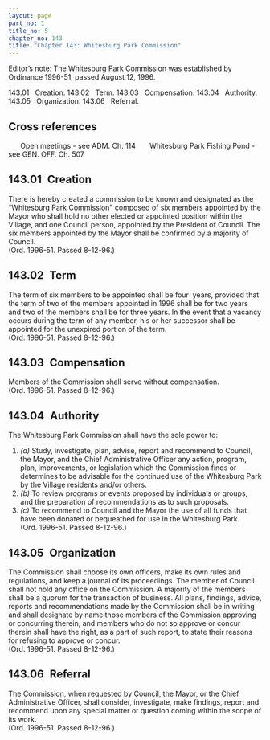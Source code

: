 ```yaml
---
layout: page
part_no: 1
title_no: 5
chapter_no: 143
title: "Chapter 143: Whitesburg Park Commission"
---
```


Editor’s note: The Whitesburg Park Commission was established by Ordinance
1996-51, passed August 12, 1996.

143.01   Creation.
143.02   Term.
143.03   Compensation.
143.04   Authority.
143.05   Organization.
143.06   Referral.

## Cross references

      Open meetings - see ADM. Ch.
114
      Whitesburg Park Fishing Pond - see GEN. OFF. Ch.
507

## 143.01   Creation

There is hereby created a commission to be known and designated as the
“Whitesburg Park Commission" composed of six members appointed by the Mayor who
shall hold no other elected or appointed position within the Village, and one
Council person, appointed by the President of Council. The six members
appointed by the Mayor shall be confirmed by a majority of Council.  
(Ord. 1996-51. Passed 8-12-96.)

## 143.02   Term

The term of six members to be appointed shall be four  years, provided that
the term of two of the members appointed in 1996 shall be for two years and two
of the members shall be for three years. In the event that a vacancy occurs
during the term of any member, his or her successor shall be appointed for the
unexpired portion of the term.  
(Ord. 1996-51. Passed 8-12-96.)

## 143.03   Compensation

Members of the Commission shall serve without compensation.  
(Ord. 1996-51. Passed 8-12-96.)

## 143.04   Authority

The Whitesburg Park Commission shall have the sole power to:

<p class="Markdown-list--a-1-A"></p>

1. _(a)_ Study, investigate, plan, advise, report and recommend to Council,
the Mayor, and the Chief Administrative Officer any action, program, plan,
improvements, or legislation which the Commission finds or determines to be
advisable for the continued use of the Whitesburg Park by the Village residents
and/or others.
2. _(b)_ To review programs or events proposed by individuals or groups, and
the preparation of recommendations as to such proposals.
3. _(c)_ To recommend to Council and the Mayor the use of all funds that have
been donated or bequeathed for use in the Whitesburg Park.  
(Ord. 1996-51. Passed 8-12-96.)

## 143.05   Organization

The Commission shall choose its own officers, make its own rules and
regulations, and keep a journal of its proceedings. The member of Council shall
not hold any office on the Commission. A majority of the members shall be a
quorum for the transaction of business. All plans, findings, advice, reports
and recommendations made by the Commission shall be in writing and shall
designate by name those members of the Commission approving or concurring
therein, and members who do not so approve or concur therein shall have the
right, as a part of such report, to state their reasons for refusing to approve
or concur.  
(Ord. 1996-51. Passed 8-12-96.)

## 143.06   Referral

The Commission, when requested by Council, the Mayor, or the Chief
Administrative Officer, shall consider, investigate, make findings, report and
recommend upon any special matter or question coming within the scope of its
work.  
(Ord. 1996-51. Passed 8-12-96.)
